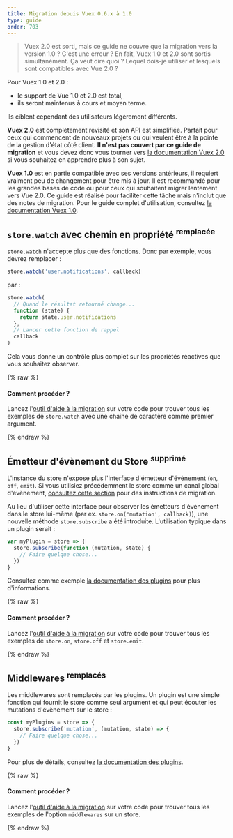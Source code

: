```yaml
---
title: Migration depuis Vuex 0.6.x à 1.0
type: guide
order: 703
---
```


> Vuex 2.0 est sorti, mais ce guide ne couvre que la migration vers la version 1.0 ? C'est une erreur ? En fait, Vuex 1.0 et 2.0 sont sortis simultanément. Ça veut dire quoi ? Lequel dois-je utiliser et lesquels sont compatibles avec Vue 2.0 ?

Pour Vuex 1.0 et 2.0 :

- le support de Vue 1.0 et 2.0 est total,
- ils seront maintenus à cours et moyen terme.

Ils ciblent cependant des utilisateurs légèrement différents.

__Vuex 2.0__ est complètement revisité et son API est simplifiée. Parfait pour ceux qui commencent de nouveaux projets ou qui veulent être à la pointe de la gestion d'état côté client. __Il n'est pas couvert par ce guide de migration__ et vous devez donc vous tourner vers [la documentation Vuex 2.0](https://vuex.vuejs.org/fr/index.html) si vous souhaitez en apprendre plus à son sujet.

__Vuex 1.0__ est en partie compatible avec ses versions antérieurs, il requiert vraiment peu de changement pour être mis à jour. Il est recommandé pour les grandes bases de code ou pour ceux qui souhaitent migrer lentement vers Vue 2.0. Ce guide est réalisé pour faciliter cette tâche mais n'inclut que des notes de migration. Pour le guide complet d'utilisation, consultez [la documentation Vuex 1.0](https://github.com/vuejs/vuex/tree/1.0/docs/en).

## `store.watch` avec chemin en propriété <sup>remplacée</sup>

`store.watch` n'accepte plus que des fonctions. Donc par exemple, vous devrez remplacer :

``` js
store.watch('user.notifications', callback)
```

par :

``` js
store.watch(
  // Quand le résultat retourné change...
  function (state) {
    return state.user.notifications
  },
  // Lancer cette fonction de rappel
  callback
)
```

Cela vous donne un contrôle plus complet sur les propriétés réactives que vous souhaitez observer.

{% raw %}
<div class="upgrade-path">
  <h4>Comment procéder ?</h4>
  <p>Lancez l'<a href="https://github.com/vuejs/vue-migration-helper">outil d'aide à la migration</a> sur votre code pour trouver tous les exemples de <code>store.watch</code> avec une chaîne de caractère comme premier argument.</p>
</div>
{% endraw %}

## Émetteur d'évènement du Store <sup>supprimé</sup>

L'instance du store n'expose plus l'interface d'émetteur d'évènement (`on`, `off`, `emit`). Si vous utilisiez précédemment le store comme un canal global d'évènement, [consultez cette section](migration.html#dispatch-et-broadcast-remplaces) pour des instructions de migration.

Au lieu d'utiliser cette interface pour observer les émetteurs d'évènement dans le store lui-même (par ex. `store.on('mutation', callback)`), une nouvelle méthode `store.subscribe` a été introduite. L'utilisation typique dans un plugin serait :

``` js
var myPlugin = store => {
  store.subscribe(function (mutation, state) {
    // Faire quelque chose...
  })
}

```

Consultez comme exemple [la documentation des plugins](https://github.com/vuejs/vuex/blob/1.0/docs/en/plugins.md) pour plus d'informations.

{% raw %}
<div class="upgrade-path">
  <h4>Comment procéder ?</h4>
  <p>Lancez l'<a href="https://github.com/vuejs/vue-migration-helper">outil d'aide à la migration</a> sur votre code pour trouver tous les exemples de <code>store.on</code>, <code>store.off</code> et <code>store.emit</code>.</p>
</div>
{% endraw %}

## Middlewares <sup>remplacés</sup>

Les middlewares sont remplacés par les plugins. Un plugin est une simple fonction qui fournit le store comme seul argument et qui peut écouter les mutations d'évènement sur le store :

``` js
const myPlugins = store => {
  store.subscribe('mutation', (mutation, state) => {
    // Faire quelque chose...
  })
}
```

Pour plus de détails, consultez [la documentation des plugins](https://github.com/vuejs/vuex/blob/1.0/docs/en/plugins.md).

{% raw %}
<div class="upgrade-path">
  <h4>Comment procéder ?</h4>
  <p>Lancez l'<a href="https://github.com/vuejs/vue-migration-helper">outil d'aide à la migration</a> sur votre code pour trouver tous les exemples de l'option <code>middlewares</code> sur un store.</p>
</div>
{% endraw %}
